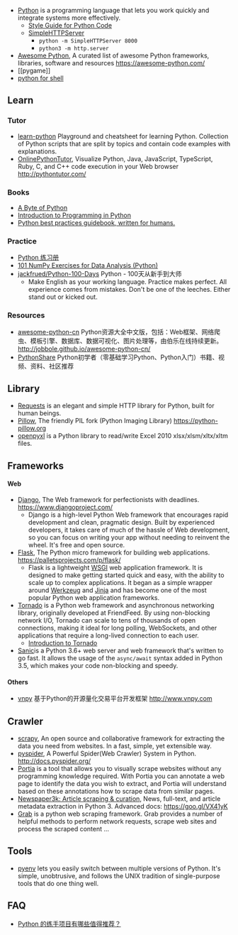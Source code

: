 - [Python](https://www.python.org) is a programming language that lets you work quickly
and integrate systems more effectively.
  - [Style Guide for Python Code](https://www.python.org/dev/peps/pep-0008/)
  - [SimpleHTTPServer](https://docs.python.org/2/library/simplehttpserver.html)  
    - `python -m SimpleHTTPServer 8000`
    - `python3 -m http.server`
- [Awesome Python](https://github.com/vinta/awesome-python), A curated list of awesome Python frameworks, libraries, software and resources https://awesome-python.com/
- [[pygame]]
- [python for shell](shell#python)



## Learn

### Tutor
- [learn-python](https://github.com/trekhleb/learn-python) Playground and cheatsheet for learning Python. Collection of Python scripts that are split by topics and contain code examples with explanations.
- [OnlinePythonTutor](https://github.com/pgbovine/OnlinePythonTutor), Visualize Python, Java, JavaScript, TypeScript, Ruby, C, and C++ code execution in your Web browser http://pythontutor.com/

### Books
- [A Byte of Python](https://python.swaroopch.com/)
- [Introduction to Programming in Python](https://introcs.cs.princeton.edu/python/home/)
- [Python best practices guidebook, written for humans.](https://github.com/realpython/python-guide)

### Practice
- [Python 练习册](https://github.com/Yixiaohan/show-me-the-code)
- [101 NumPy Exercises for Data Analysis (Python)](https://www.machinelearningplus.com/python/101-numpy-exercises-python/)
- [jackfrued/Python-100-Days](https://github.com/jackfrued/Python-100-Days) Python - 100天从新手到大师
  - Make English as your working language. Practice makes perfect. All experience comes from mistakes. Don't be one of the leeches. Either stand out or kicked out.

### Resources
- [awesome-python-cn](https://github.com/jobbole/awesome-python-cn) Python资源大全中文版，包括：Web框架、网络爬虫、模板引擎、数据库、数据可视化、图片处理等，由伯乐在线持续更新。http://jobbole.github.io/awesome-python-cn/
- [PythonShare](https://github.com/Yixiaohan/codeparkshare) Python初学者（零基础学习Python、Python入门）书籍、视频、资料、社区推荐



## Library
- [Requests](https://github.com/psf/requests) is an elegant and simple HTTP library for Python, built for human beings.
- [Pillow](https://github.com/python-pillow/Pillow), The friendly PIL fork (Python Imaging Library) https://python-pillow.org
- [openpyxl](https://openpyxl.readthedocs.io/en/stable/) is a Python library to read/write Excel 2010 xlsx/xlsm/xltx/xltm files.



## Frameworks

#### Web
- [Django](https://github.com/django/django), The Web framework for perfectionists with deadlines. https://www.djangoproject.com/
  - Django is a high-level Python Web framework that encourages rapid development and clean, pragmatic design. Built by experienced developers, it takes care of much of the hassle of Web development, so you can focus on writing your app without needing to reinvent the wheel. It's free and open source.
- [Flask](https://github.com/pallets/flask), The Python micro framework for building web applications. https://palletsprojects.com/p/flask/
  - Flask is a lightweight [WSGI](https://wsgi.readthedocs.io/) web application framework. It is designed to make getting started quick and easy, with the ability to scale up to complex applications. It began as a simple wrapper around [Werkzeug](https://www.palletsprojects.com/p/werkzeug/) and [Jinja](https://www.palletsprojects.com/p/jinja/) and has become one of the most popular Python web application frameworks.
- [Tornado](https://github.com/tornadoweb/tornado) is a Python web framework and asynchronous networking library, originally developed at FriendFeed. By using non-blocking network I/O, Tornado can scale to tens of thousands of open connections, making it ideal for long polling, WebSockets, and other applications that require a long-lived connection to each user.
  - [Introduction to Tornado](https://docs.hacknode.org/itt2zh/)
- [Sanic](https://github.com/huge-success/sanic)is a Python 3.6+ web server and web framework that's written to go fast. It allows the usage of the `async/await` syntax added in Python 3.5, which makes your code non-blocking and speedy.

#### Others
- [vnpy](https://github.com/vnpy/vnpy) 基于Python的开源量化交易平台开发框架 http://www.vnpy.com



## Crawler
- [scrapy](https://scrapy.org/), An open source and collaborative framework for extracting the data you need from websites. In a fast, simple, yet extensible way.
- [pyspider](https://github.com/binux/pyspider), A Powerful Spider(Web Crawler) System in Python. http://docs.pyspider.org/
- [Portia](https://github.com/scrapinghub/portia) is a tool that allows you to visually scrape websites without any programming knowledge required. With Portia you can annotate a web page to identify the data you wish to extract, and Portia will understand based on these annotations how to scrape data from similar pages.
- [Newspaper3k: Article scraping & curation](https://github.com/codelucas/newspaper), News, full-text, and article metadata extraction in Python 3. Advanced docs: https://goo.gl/VX41yK
- [Grab](https://github.com/lorien/grab) is a python web scraping framework. Grab provides a number of helpful methods to perform network requests, scrape web sites and process the scraped content ...



## Tools
- [pyenv](https://github.com/pyenv/pyenv) lets you easily switch between multiple versions of Python. It's simple, unobtrusive, and follows the UNIX tradition of single-purpose tools that do one thing well.



## FAQ
- [Python 的练手项目有哪些值得推荐？](https://www.zhihu.com/question/29372574/answer/554481284)


